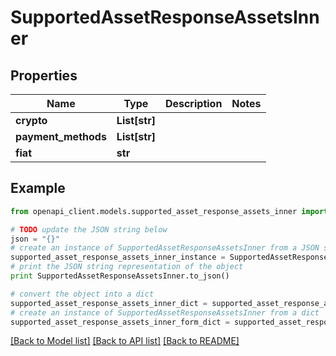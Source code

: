 # SupportedAssetResponseAssetsInner


## Properties
Name | Type | Description | Notes
------------ | ------------- | ------------- | -------------
**crypto** | **List[str]** |  | 
**payment_methods** | **List[str]** |  | 
**fiat** | **str** |  | 

## Example

```python
from openapi_client.models.supported_asset_response_assets_inner import SupportedAssetResponseAssetsInner

# TODO update the JSON string below
json = "{}"
# create an instance of SupportedAssetResponseAssetsInner from a JSON string
supported_asset_response_assets_inner_instance = SupportedAssetResponseAssetsInner.from_json(json)
# print the JSON string representation of the object
print SupportedAssetResponseAssetsInner.to_json()

# convert the object into a dict
supported_asset_response_assets_inner_dict = supported_asset_response_assets_inner_instance.to_dict()
# create an instance of SupportedAssetResponseAssetsInner from a dict
supported_asset_response_assets_inner_form_dict = supported_asset_response_assets_inner.from_dict(supported_asset_response_assets_inner_dict)
```
[[Back to Model list]](../README.md#documentation-for-models) [[Back to API list]](../README.md#documentation-for-api-endpoints) [[Back to README]](../README.md)


